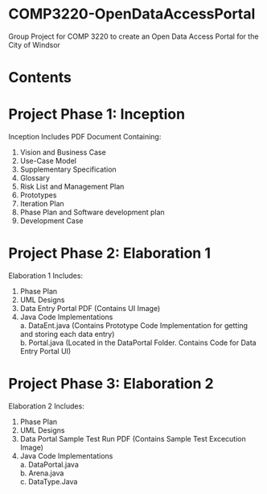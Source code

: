 # COMP3220-OpenDataAccessPortal
Group Project for COMP 3220 to create an Open Data Access Portal for the City of Windsor
<br/>
# Contents

# Project Phase 1: Inception
Inception Includes PDF Document Containing:<br/>
1. Vision and Business Case<br/>
2. Use-Case Model<br/>
3. Supplementary Specification<br/>
4. Glossary<br/>
5. Risk List and Management Plan<br/>
6. Prototypes<br/>
7. Iteration Plan<br/>
8. Phase Plan and Software development plan<br/>
9. Development Case

# Project Phase 2: Elaboration 1
Elaboration 1 Includes:<br/>
1. Phase Plan<br/>
2. UML Designs<br/>
3. Data Entry Portal PDF (Contains UI Image) <br/>
4. Java Code Implementations<br/>
   a. DataEnt.java (Contains Prototype Code Implementation for getting and storing each data entry)<br/>
   b. Portal.java (Located in the DataPortal Folder. Contains Code for Data Entry Portal UI)

# Project Phase 3: Elaboration 2
Elaboration 2 Includes:<br/>
1. Phase Plan<br/>
2. UML Designs<br/>
3. Data Portal Sample Test Run PDF (Contains Sample Test Excecution Image)<br/>
4. Java Code Implementations<br/>
   a. DataPortal.java<br/> 
   b. Arena.java<br/>
   c. DataType.Java<br/>
